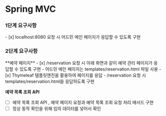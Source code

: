 # Spring MVC

<h3>1단계 요구사항</h3>
- [x] localhost:8080 요청 시 어드민 메인 페이지가 응답할 수 있도록 구현

<h3>2단계 요구사항</h3>
**예약 페이지**
- [x] /reservation 요청 시 아래 화면과 같이 예약 관리 페이지가 응답할 수 있도록 구현
  - 어드민 메인 페이지는 templates/reservation.html 파일 사용
- [x] Thymeleaf 템플릿엔진을 활용하여 페이지를 응답 
  - /reservation 요청 시 templates/reservation.html을 응답하도록 구현

**예약 목록 조회 API**
- [ ] 예약 목록 조회 API , 예약 페이지 요청과 예약 목록 조회 요청 처리 매서드 구현  
- [ ] 정상 동작 확인을 위해 임의 데이터를 넣어서 확인